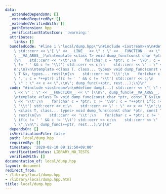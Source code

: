 ```yaml
---
data:
  _extendedDependsOn: []
  _extendedRequiredBy: []
  _extendedVerifiedWith: []
  _pathExtension: hpp
  _verificationStatusIcon: ':warning:'
  attributes:
    links: []
  bundledCode: "#line 1 \"local/dump.hpp\"\n#include <iostream>\n\n#define dump(...)\
    \ std::cerr << \"[ \" << __LINE__ << \" : \" << __FUNCTION__ << \" ]\\n\", dump_func(#__VA_ARGS__,\
    \ __VA_ARGS__)\n\ntemplate <class T> void dump_func(const char *ptr, const T &x)\n\
    {\n    std::cerr << '\\t';\n    for(char c = *ptr; c != '\\0'; c = *++ptr) if(c\
    \ != ' ' && c != '\\t') std::cerr << c;\n    std::cerr << \" : \" << x << '\\\
    n';\n}\n\ntemplate <class T, class... types> void dump_func(const char *ptr, const\
    \ T &x, types... rest)\n{\n    std::cerr << '\\t';\n    for(char c = *ptr; c !=\
    \ ','; c = *++ptr) if(c != ' ' && c != '\\t') std::cerr << c;\n    std::cerr <<\
    \ \" : \" << x << \",\\n\"; dump_func(++ptr, rest...);\n}\n"
  code: "#include <iostream>\n\n#define dump(...) std::cerr << \"[ \" << __LINE__\
    \ << \" : \" << __FUNCTION__ << \" ]\\n\", dump_func(#__VA_ARGS__, __VA_ARGS__)\n\
    \ntemplate <class T> void dump_func(const char *ptr, const T &x)\n{\n    std::cerr\
    \ << '\\t';\n    for(char c = *ptr; c != '\\0'; c = *++ptr) if(c != ' ' && c !=\
    \ '\\t') std::cerr << c;\n    std::cerr << \" : \" << x << '\\n';\n}\n\ntemplate\
    \ <class T, class... types> void dump_func(const char *ptr, const T &x, types...\
    \ rest)\n{\n    std::cerr << '\\t';\n    for(char c = *ptr; c != ','; c = *++ptr)\
    \ if(c != ' ' && c != '\\t') std::cerr << c;\n    std::cerr << \" : \" << x <<\
    \ \",\\n\"; dump_func(++ptr, rest...);\n}\n"
  dependsOn: []
  isVerificationFile: false
  path: local/dump.hpp
  requiredBy: []
  timestamp: '2020-02-10 09:12:50+09:00'
  verificationStatus: LIBRARY_NO_TESTS
  verifiedWith: []
documentation_of: local/dump.hpp
layout: document
redirect_from:
- /library/local/dump.hpp
- /library/local/dump.hpp.html
title: local/dump.hpp
---
```

